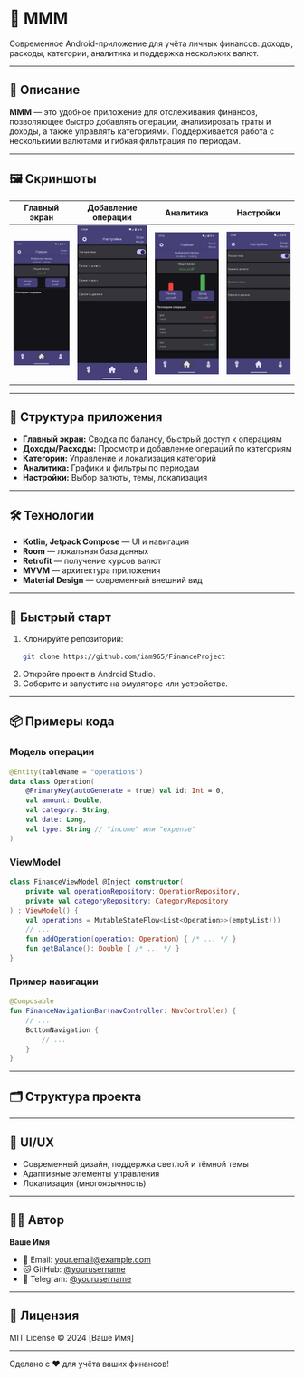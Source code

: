 # 💸 MMM

Современное Android-приложение для учёта личных финансов: доходы, расходы, категории, аналитика и поддержка нескольких валют.

---

## 📱 Описание

**MMM** — это удобное приложение для отслеживания финансов, позволяющее быстро добавлять операции, анализировать траты и доходы, а также управлять категориями. Поддерживается работа с несколькими валютами и гибкая фильтрация по периодам.

---

## 🖼️ Скриншоты

| Главный экран | Добавление операции | Аналитика | Настройки |
|--------------|---------------------|-----------|-----------|
| ![home](screenshots/home.jpg) |![addexpense](screenshots/add_operation.jpg) | ![diagram](screenshots/diagram.jpg) | ![settings](screenshots/settings.jpg) |

---

## 🧩 Структура приложения

- **Главный экран:** Сводка по балансу, быстрый доступ к операциям
- **Доходы/Расходы:** Просмотр и добавление операций по категориям
- **Категории:** Управление и локализация категорий
- **Аналитика:** Графики и фильтры по периодам
- **Настройки:** Выбор валюты, темы, локализация

---

## 🛠️ Технологии

- **Kotlin, Jetpack Compose** — UI и навигация
- **Room** — локальная база данных
- **Retrofit** — получение курсов валют
- **MVVM** — архитектура приложения
- **Material Design** — современный внешний вид

---

## 🚀 Быстрый старт

1. Клонируйте репозиторий:
   ```bash
   git clone https://github.com/iam965/FinanceProject
   ```
2. Откройте проект в Android Studio.
3. Соберите и запустите на эмуляторе или устройстве.

---

## 📦 Примеры кода

### Модель операции

```kotlin
@Entity(tableName = "operations")
data class Operation(
    @PrimaryKey(autoGenerate = true) val id: Int = 0,
    val amount: Double,
    val category: String,
    val date: Long,
    val type: String // "income" или "expense"
)
```

### ViewModel

```kotlin
class FinanceViewModel @Inject constructor(
    private val operationRepository: OperationRepository,
    private val categoryRepository: CategoryRepository
) : ViewModel() {
    val operations = MutableStateFlow<List<Operation>>(emptyList())
    // ...
    fun addOperation(operation: Operation) { /* ... */ }
    fun getBalance(): Double { /* ... */ }
}
```

### Пример навигации

```kotlin
@Composable
fun FinanceNavigationBar(navController: NavController) {
    // ...
    BottomNavigation {
        // ...
    }
}
```

---

## 🗂️ Структура проекта



---

## 🎨 UI/UX

- Современный дизайн, поддержка светлой и тёмной темы
- Адаптивные элементы управления
- Локализация (многоязычность)

---

## 👨‍💻 Автор

**Ваше Имя**  
- 📧 Email: [your.email@example.com](mailto:your.email@example.com)
- 🐱 GitHub: [@yourusername](https://github.com/yourusername)
- 📱 Telegram: [@yourusername](https://t.me/yourusername)

---

## 📄 Лицензия

MIT License © 2024 [Ваше Имя]

---

Сделано с ❤️ для учёта ваших финансов!
